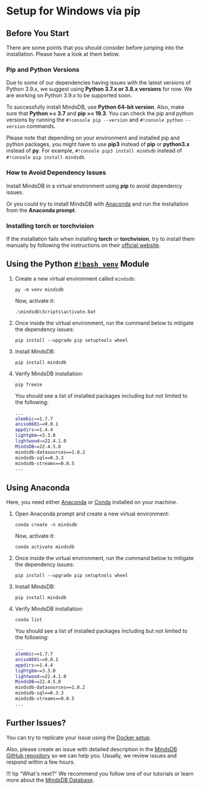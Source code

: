 # Setup for Windows via pip

## Before You Start

There are some points that you should consider before jumping into the installation. Please have a look at them below.

### Pip and Python Versions

Due to some of our dependencies having issues with the latest versions of Python 3.9.x, we suggest using **Python 3.7.x or 3.8.x versions** for now. We are working on Python 3.9.x to be supported soon.

To successfully install MindsDB, use **Python 64-bit version**. Also, make sure that **Python >= 3.7** and **pip >= 19.3**. You can check the pip and python versions by running the `#!console pip --version` and `#!console python --version` commands.

Please note that depending on your environment and installed pip and python packages, you might have to use **pip3** instead of **pip** or **python3.x** instead of **py**. For example, `#!console pip3 install mindsdb` instead of `#!console pip install mindsdb`.

### How to Avoid Dependency Issues

Install MindsDB in a virtual environment using **pip** to avoid dependency issues.

Or you could try to install MindsDB with [Anaconda](https://www.anaconda.com/products/individual) and run the installation from the **Anaconda prompt**.

### Installing torch or torchvision

If the installation fails when installing **torch** or **torchvision**, try to install them manually by following the instructions on their [official website](https://pytorch.org/get-started/locally/).

## Using the Python [`#!bash venv`](https://docs.python.org/3/library/venv.html) Module

1. Create a new virtual environment called `mindsdb`:

    ```console
    py -m venv mindsdb
    ```

    Now, activate it:

    ```console
    .\mindsdb\Scripts\activate.bat
    ```

2. Once inside the virtual environment, run the command below to mitigate the dependency issues:

    ```console
    pip install --upgrade pip setuptools wheel
    ```

3. Install MindsDB:

    ```console
    pip install mindsdb
    ```

4. Verify MindsDB installation:

    ```console
    pip freeze
    ```

    You should see a list of installed packages including but not limited to the following:

    ```bash
    ...
    alembic==1.7.7
    aniso8601==9.0.1
    appdirs==1.4.4
    lightgbm==3.3.0
    lightwood==22.4.1.0
    MindsDB==22.4.5.0
    mindsdb-datasources==1.8.2
    mindsdb-sql==0.3.3
    mindsdb-streams==0.0.5
    ...
    ```

## Using Anaconda

Here, you need either [Anaconda](https://www.anaconda.com/products/individual) or [Conda](https://conda.io/projects/conda/en/latest/index.html)
installed on your machine.

1. Open Anaconda prompt and create a new virtual environment:

    ```console
    conda create -n mindsdb
    ```

    Now, activate it:

    ```console
    conda activate mindsdb
    ```

2. Once inside the virtual environment, run the command below to mitigate the dependency issues:

    ```console
    pip install --upgrade pip setuptools wheel
    ```

3. Install MindsDB:

    ```console
    pip install mindsdb
    ```

4. Verify MindsDB installation:

    ```console
    conda list
    ```

    You should see a list of installed packages including but not limited to the following:

    ```bash
    ...
    alembic==1.7.7
    aniso8601==9.0.1
    appdirs==1.4.4
    lightgbm==3.3.0
    lightwood==22.4.1.0
    MindsDB==22.4.5.0
    mindsdb-datasources==1.8.2
    mindsdb-sql==0.3.3
    mindsdb-streams==0.0.5
    ...
    ```

## Further Issues?

You can try to replicate your issue using the [Docker setup](/setup/self-hosted/docker/).

Also, please create an issue with detailed description in the [MindsDB GitHub repository](https://github.com/mindsdb/mindsdb/issues) so we can help you. Usually, we review issues and respond within a few hours.

!!! tip "What's next?"
    We recommend you follow one of our tutorials or learn more about the [MindsDB Database](/sql/table-structure/).
